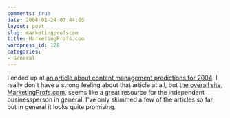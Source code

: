```yaml
---
comments: true
date: 2004-01-24 07:44:05
layout: post
slug: marketingprofscom
title: MarketingProfs.com
wordpress_id: 128
categories:
- General
---
```


I ended up at [an article about content management predictions for 2004](http://www.marketingprofs.com/4/mcgovern22.asp). I really don't have a strong feeling about that article at all, but [the overall site, MarketingProfs.com](http://www.marketingprofs.com/), seems like a great resource for the independent businessperson in general. I've only skimmed a few of the articles so far, but in general it looks quite promising.
